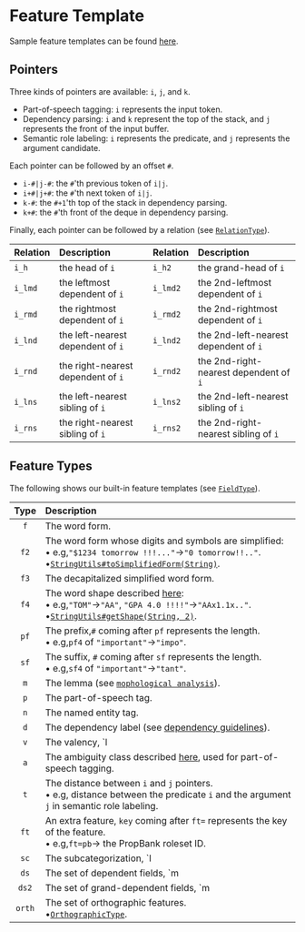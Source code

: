 # Feature Template

Sample feature templates can be found [here](https://github.com/clir/clearnlp/tree/master/src/main/resources/features).


## Pointers

Three kinds of pointers are available: `i`, `j`, and `k`.

* Part-of-speech tagging: `i` represents the input token.
* Dependency parsing: `i` and `k` represent the top of the stack, and `j` represents the front of the input buffer.
* Semantic role labeling: `i` represents the predicate, and `j` represents the argument candidate.

Each pointer can be followed by an offset `#`.

* `i-#|j-#`: the `#`'th previous token of `i|j`.
* `i+#|j+#`: the `#`'th next token of `i|j`.
* `k-#`: the `#+1`'th top of the stack in dependency parsing.
* `k+#`: the `#`'th front of the deque in dependency parsing.

Finally, each pointer can be followed by a relation (see [`RelationType`](https://github.com/clir/clearnlp/blob/master/src/main/java/edu/emory/clir/clearnlp/feature/type/RelationType.java)).

| Relation | Description | Relation | Description |
|:---------|:------------|:---------|:------------|
| `i_h`    | the head of `i`                    | `i_h2`   | the grand-head of `i` |
| `i_lmd`  | the leftmost dependent of `i`      | `i_lmd2` | the 2nd-leftmost dependent of `i` |
| `i_rmd`  | the rightmost dependent of `i`     | `i_rmd2` | the 2nd-rightmost dependent of `i` |
| `i_lnd`  | the left-nearest dependent of `i`  | `i_lnd2` | the 2nd-left-nearest dependent of `i` |
| `i_rnd`  | the right-nearest dependent of `i` | `i_rnd2` | the 2nd-right-nearest dependent of `i` |
| `i_lns`  | the left-nearest sibling of `i`    | `i_lns2` | the 2nd-left-nearest sibling of `i` |
| `i_rns`  | the right-nearest sibling of `i`   | `i_rns2` | the 2nd-right-nearest sibling of `i` |

## Feature Types

The following shows our built-in feature templates (see [`FieldType`](https://github.com/clir/clearnlp/blob/master/src/main/java/edu/emory/clir/clearnlp/feature/type/FieldType.java)).

| Type  | Description |
|:-----:|:------------|
| `f` | The word form. |
| `f2` | The word form whose digits and symbols are simplified:<br>&#8226; e.g,`"$1234 tomorrow !!!..."`&#8594;`"0 tomorrow!!.."`.<br>&#8226;[`StringUtils#toSimplifiedForm(String)`](https://github.com/clir/clearnlp/blob/master/src/main/java/edu/emory/clir/clearnlp/util/StringUtils.java). |
| `f3` | The decapitalized simplified word form. |
| `f4` | The word shape described [here](http://www.biomedcentral.com/1471-2105/6/S1/S5):<br>&#8226; e.g,`"TOM"`&#8594;`"AA"`, `"GPA 4.0 !!!!"`&#8594;`"AAx1.1x.."`.<br>&#8226;[`StringUtils#getShape(String, 2)`](https://github.com/clir/clearnlp/blob/master/src/main/java/edu/emory/clir/clearnlp/util/StringUtils.java). |
| `pf` | The prefix,`#` coming after `pf` represents the length.<br>&#8226; e.g,`pf4` of `"important"`&#8594;`"impo"`. |
| `sf` | The suffix, `#` coming after `sf` represents the length.<br>&#8226; e.g,`sf4` of `"important"`&#8594;`"tant"`. |
| `m` | The lemma (see [`mophological analysis`](../components/morphological_analysis.md)). |
| `p` | The part-of-speech tag. |
| `n` | The named entity tag. |
| `d` | The dependency label (see [dependency guidelines](../dependency/dependency_guidelines.md)). |
| `v` | The valency, `l|r|a` coming after `v` reprensents the left, right, or both valency.<br>&#8226; e.g,`va` of a node with 1 left dependent and 2+ right dependents&#8594;`"<->>"`.<br>&#8226;[`getValency(DirectionType)`](https://github.com/clir/clearnlp/blob/master/src/main/java/edu/emory/clir/clearnlp/dependency/DEPNode.java). |
| `a` | The ambiguity class described [here](http://aclweb.org/anthology-new/P/P12/P12-2071.pdf), used for part-of-speech tagging. |
| `t` | The distance between `i` and `j` pointers.<br>&#8226; e.g, distance between the predicate `i` and the argument `j` in semantic role labeling. |
| `ft` | An extra feature, `key` coming after `ft=` represents the key of the feature.<br>&#8226; e.g,`ft=pb`&#8594; the PropBank roleset ID. |
| `sc` | The subcategorization,  `l|r|a` coming after `sc` reprensents the left, right, or both subcategorization, and `m|p|n|d` represents the field value accordingly.<br>&#8226; e.g,`sclp` represents the subcategoziation of part-of-speech tags in the left dependents.<br>&#8226;[`getSubcategorization(DirectionType, FieldType)`](https://github.com/clir/clearnlp/blob/master/src/main/java/edu/emory/clir/clearnlp/dependency/DEPNode.java). |
| `ds` | The set of dependent fields, `m|p|n|d` coming after `ds` represents the field value accordingly. |
| `ds2` | The set of grand-dependent fields, `m|p|n|d` coming after `ds` represents the field value accordingly. |
| `orth` | The set of orthographic features.<br>&#8226;[`OrthographicType`](https://github.com/clir/clearnlp/blob/master/src/main/java/edu/emory/clir/clearnlp/feature/common/OrthographicType.java). |

